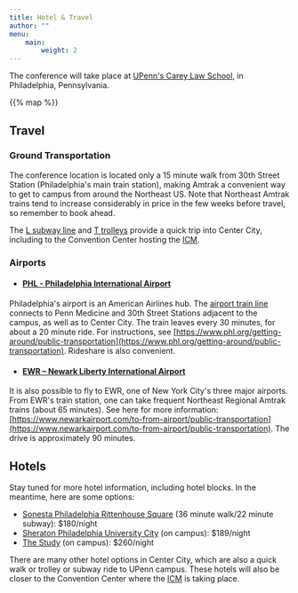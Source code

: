 ```yaml
---
title: Hotel & Travel
author: ""
menu:
    main:
        weight: 2
---
```


The conference will take place at [UPenn's Carey Law School](https://www.law.upenn.edu/), in Philadelphia, Pennsylvania.

{{% map %}}

## Travel

### Ground Transportation

The conference location is located only a 15 minute walk from 30th Street Station (Philadelphia's main train station), making Amtrak a convenient way to get to campus from around the Northeast US.
Note that Northeast Amtrak trains tend to increase considerably in price in the few weeks before travel, so remember to book ahead.

The [L subway line](https://www.septa.org/schedules/L1) and [T trolleys](https://www.septa.org/schedules/T) provide a quick trip into Center City, including to the Convention Center hosting the [ICM](https://www.icm2026.org/).

### Airports
- #### [PHL - Philadelphia International Airport](https://www.phl.org/)
Philadelphia's airport is an American Airlines hub.
The [airport train line](https://www.septa.org/schedules/AIR) connects to Penn Medicine and 30th Street Stations adjacent to the campus, as well as to Center City. The train leaves every 30 minutes, for about a 20 minute ride. For instructions, see [https://www.phl.org/getting-around/public-transportation](https://www.phl.org/getting-around/public-transportation).
Rideshare is also convenient.

- #### [EWR – Newark Liberty International Airport](https://www.newarkairport.com/)
It is also possible to fly to EWR, one of New York City's three major airports. From EWR's train station, one can take frequent Northeast Regional Amtrak trains (about 65 minutes). See here for more information: [https://www.newarkairport.com/to-from-airport/public-transportation](https://www.newarkairport.com/to-from-airport/public-transportation). The drive is approximately 90 minutes. 


## Hotels

Stay tuned for more hotel information, including hotel blocks.
In the meantime, here are some options:

- [Sonesta Philadelphia Rittenhouse Square](https://www.sonesta.com/sonesta-hotels-resorts/pa/philadelphia/sonesta-philadelphia-rittenhouse-square) (36 minute walk/22 minute subway): $180/night
- [Sheraton Philadelphia University City](https://www.marriott.com/en-us/hotels/phlus-sheraton-philadelphia-university-city-hotel/overview/) (on campus): $189/night
- [The Study](https://www.thestudyatuniversitycity.com/) (on campus): $260/night

There are many other hotel options in Center City, which are also a quick walk or trolley or subway ride to UPenn campus.
These hotels will also be closer to the Convention Center where the [ICM](https://icm2026.org/) is taking place.